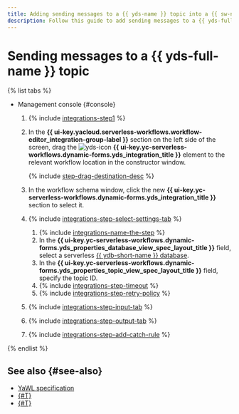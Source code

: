 ```yaml
---
title: Adding sending messages to a {{ yds-name }} topic into a {{ sw-name }} workflow
description: Follow this guide to add sending messages to a {{ yds-full-name }} topic into a {{ sw-full-name }} workflow using the workflow step constructor.
---
```


# Sending messages to a {{ yds-full-name }} topic

{% list tabs %}

- Management console {#console}

  1. {% include [integrations-step1](../../../../_includes/serverless-integrations/workflows-constructor/integrations-step1.md) %} 
  1. In the **{{ ui-key.yacloud.serverless-workflows.workflow-editor_integration-group-label }}** section on the left side of the screen, drag the ![yds-icon](../../../../_assets/yds-icon.svg) **{{ ui-key.yc-serverless-workflows.dynamic-forms.yds_integration_title }}** element to the relevant workflow location in the constructor window.

      {% include [step-drag-destination-desc](../../../../_includes/serverless-integrations/workflows-constructor/step-drag-destination-desc.md) %}
  1. In the workflow schema window, click the new **{{ ui-key.yc-serverless-workflows.dynamic-forms.yds_integration_title }}** section to select it.
  1. {% include [integrations-step-select-settings-tab](../../../../_includes/serverless-integrations/workflows-constructor/integrations-step-select-settings-tab.md) %}

      1. {% include [integrations-name-the-step](../../../../_includes/serverless-integrations/workflows-constructor/integrations-name-the-step.md) %}
      1. In the **{{ ui-key.yc-serverless-workflows.dynamic-forms.yds_properties_database_view_spec_layout_title }}** field, select a serverless [{{ ydb-short-name }} database](../../../../ydb/concepts/resources.md#serverless).
      1. In the **{{ ui-key.yc-serverless-workflows.dynamic-forms.yds_properties_topic_view_spec_layout_title }}** field, specify the topic ID.
      1. {% include [integrations-step-timeout](../../../../_includes/serverless-integrations/workflows-constructor/integrations-step-timeout.md) %}
      1. {% include [integrations-step-retry-policy](../../../../_includes/serverless-integrations/workflows-constructor/integrations-step-retry-policy.md) %}
  1. {% include [integrations-step-input-tab](../../../../_includes/serverless-integrations/workflows-constructor/integrations-step-input-tab.md) %}
  1. {% include [integrations-step-output-tab](../../../../_includes/serverless-integrations/workflows-constructor/integrations-step-output-tab.md) %}
  1. {% include [integrations-step-add-catch-rule](../../../../_includes/serverless-integrations/workflows-constructor/integrations-step-add-catch-rule.md) %}

{% endlist %}

## See also {#see-also}

* [YaWL specification](../../../concepts/workflows/yawl/integration/yds.md)
* [{#T}](../workflow/create-constructor.md)
* [{#T}](../workflow/update.md)
